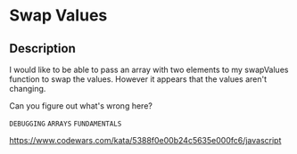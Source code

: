 # Swap Values

## Description

I would like to be able to pass an array with two elements to my swapValues function to swap the values. However it appears that the values aren't changing.

Can you figure out what's wrong here?

`DEBUGGING` `ARRAYS` `FUNDAMENTALS`

https://www.codewars.com/kata/5388f0e00b24c5635e000fc6/javascript
